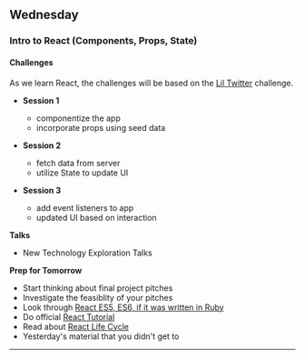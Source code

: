 ## Wednesday
### Intro to React (Components, Props, State)

#### Challenges

As we learn React, the challenges will be based on the [Lil Twitter](../../../../lil-twitter-react-challenge) challenge.

- **Session 1**

  - componentize the app
  - incorporate props using seed data

- **Session 2**

  - fetch data from server
  - utilize State to update UI

- **Session 3**

  - add event listeners to app
  - updated UI based on interaction


**Talks**

- New Technology Exploration Talks

**Prep for Tomorrow**

  - Start thinking about final project pitches
  - Investigate the feasiblity of your pitches
  - Look through [React ES5, ES6, if it was written in Ruby](/../../blob/nyc/resources/if-react-were-written-in-ruby.md)
  - Do official [React Tutorial](https://facebook.github.io/react/docs/tutorial.html)
  - Read about [React Life Cycle](https://facebook.github.io/react/docs/component-specs.html)
  - Yesterday's material that you didn't get to

---
